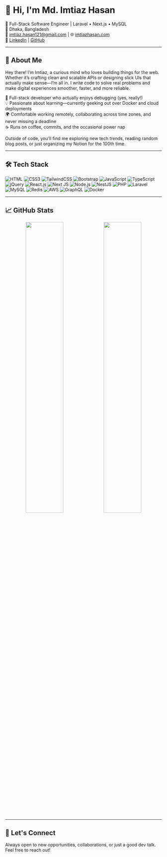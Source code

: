 # 👋 Hi, I'm Md. Imtiaz Hasan

🚀 Full-Stack Software Engineer | Laravel • Next.js • MySQL  
📍 Dhaka, Bangladesh  
📧 [imtiaz.hasan121@gmail.com](mailto:imtiaz.hasan121@gmail.com) | 🌐 [imtiazhasan.com](https://imtiazhasan.com)  
🔗 [LinkedIn](https://www.linkedin.com/in/md-imtiaz-hasan) | [GitHub](https://github.com/Imtiaz-Hasan)

---

## 🧠 About Me
Hey there! I’m Imtiaz, a curious mind who loves building things for the web. Whether it’s crafting clean and scalable APIs or designing slick UIs that actually make sense—I’m all in. I write code to solve real problems and make digital experiences smoother, faster, and more reliable.

🧩 Full-stack developer who actually enjoys debugging (yes, really!)  
💡 Passionate about learning—currently geeking out over Docker and cloud deployments  
🌍 Comfortable working remotely, collaborating across time zones, and never missing a deadline  
☕ Runs on coffee, commits, and the occasional power nap

Outside of code, you’ll find me exploring new tech trends, reading random blog posts, or just organizing my Notion for the 100th time.

---

## 🛠 Tech Stack

![HTML](https://img.shields.io/badge/HTML5-E34F26?style=flat-square&logo=html5&logoColor=white)
![CSS3](https://img.shields.io/badge/CSS3-1572B6?style=flat-square&logo=css3&logoColor=white)
![TailwindCSS](https://img.shields.io/badge/Tailwind_CSS-38B2AC?style=flat-square&logo=tailwind-css&logoColor=white)
![Bootstrap](https://img.shields.io/badge/Bootstrap-563D7C?style=flat-square&logo=bootstrap&logoColor=white)
![JavaScript](https://img.shields.io/badge/JavaScript-F7DF1E?style=flat-square&logo=javascript&logoColor=black)
![TypeScript](https://img.shields.io/badge/TypeScript-007ACC?style=flat-square&logo=typescript&logoColor=white)
![jQuery](https://img.shields.io/badge/jQuery-0769AD?style=flat-square&logo=jquery&logoColor=white)
![React.js](https://img.shields.io/badge/React.js-0081CB?style=flat-square&logo=react&logoColor=61DAFB)
![Next JS](https://img.shields.io/badge/Next-black?style=flat-square&logo=next.js&logoColor=white)
![Node.js](https://img.shields.io/badge/Node.js-43853D?style=flat-square&logo=node.js&logoColor=white)
![NestJS](https://img.shields.io/badge/nestjs-%23E0234E.svg?style=flat-square&logo=nestjs&logoColor=white)
![PHP](https://img.shields.io/badge/PHP-777BB4?style=flat-square&logo=php&logoColor=white)
![Laravel](https://img.shields.io/badge/Laravel-FF2D20?style=flat-square&logo=laravel&logoColor=white)
![MySQL](https://img.shields.io/badge/MySQL-005C84?style=flat-square&logo=mysql&logoColor=white)
![Redis](https://img.shields.io/badge/redis-%23DD0031.svg?&style=flat-square&logo=redis&logoColor=white)
![AWS](https://img.shields.io/badge/AWS-%23FF9900.svg?&style=flat-square&logo=amazon-aws&logoColor=white)
![GraphQL](https://img.shields.io/badge/-GraphQL-E10098?style=flat-square&logo=graphql&logoColor=white)
![Docker](https://img.shields.io/badge/Docker-0CC1F3?style=flat-square&logo=docker&logoColor=white)

---

## 📈 GitHub Stats

<p align="center">
  <img src="https://github-readme-streak-stats.herokuapp.com/?user=Imtiaz-Hasan&theme=dracula&hide_border=true" width="49%" />
  <img src="https://github-readme-stats.vercel.app/api/top-langs/?username=Imtiaz-Hasan&theme=dracula&show_icons=true&hide_border=true&layout=compact" width="49%" />
</p>

---

## 💬 Let's Connect

Always open to new opportunities, collaborations, or just a good dev talk. Feel free to reach out!

